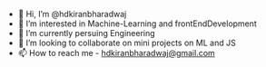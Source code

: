 - 👋 Hi, I’m @hdkiranbharadwaj
- 👀 I’m interested in Machine-Learning and frontEndDevelopment
- 🌱 I’m currently persuing Engineering
- 💞️ I’m looking to collaborate on mini projects on ML and JS
- 📫 How to reach me - hdkiranbharadwaj@gmail.com



